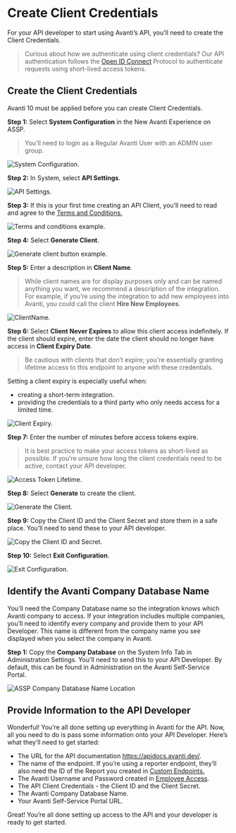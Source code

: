# Create Client Credentials
For your API developer to start using Avanti’s API, you’ll need to create the Client Credentials.

<!-- theme: info -->
>Curious about how we authenticate using client credentials? Our API authentication follows the [Open ID Connect](https://openid.net/connect/) Protocol to authenticate requests using short-lived access tokens.

## Create the Client Credentials
Avanti 10 must be applied before you can create Client Credentials. 

**Step 1:** Select **System Configuration** in the New Avanti Experience on ASSP. 

<!-- theme: info -->
>You’ll need to login as a Regular Avanti User with an ADMIN user group.  

![System Configuration.](../assets/images/SyConfiguration.png)

**Step 2:** In System, select **API Settings**.

![API Settings.](../assets/images/APISettings.png)

**Step 3:** If this is your first time creating an API Client, you’ll need to read and agree to the [Terms and Conditions.](https://www.avanti.ca/api-terms-of-use)

![Terms and conditions example.](../assets/images/APITermsOfUse.png)

**Step 4:** Select **Generate Client**.

![Generate client button example.](../assets/images/GenerateClients.png)

**Step 5:** Enter a description in **Client Name**. 

<!-- theme: info -->
>While client names are for display purposes only and can be named anything you want, we recommend a description of the integration. 
For example, if you’re using the integration to add new employees into Avanti, you could call the client **Hire New Employees**. 

![ClientName.](../assets/images/ClientName.png)

**Step 6:** Select **Client Never Expires** to allow this client access indefinitely. If the client should expire, enter the date the client should no longer have access in **Client Expiry Date**. 

<!-- theme: info -->
>Be cautious with clients that don’t expire; you're essentially granting lifetime access to this endpoint to anyone with these credentials. 

Setting a client expiry is especially useful when:
- creating a short-term integration.
- providing the credentials to a third party who only needs access for a limited time.

![Client Expiry.](../assets/images/ClientExpiry.png)

**Step 7:** Enter the number of minutes before access tokens expire. 

<!-- theme: info -->
>It is best practice to make your access tokens as short-lived as possible. If you’re unsure how long the client credentials need to be active, contact your API developer. 

![Access Token Lifetime.](../assets/images/AccessTokenLifetime.png)

**Step 8:** Select **Generate** to create the client. 

![Generate the Client.](../assets/images/GenerateTheClient.png)

**Step 9:** Copy the Client ID and the Client Secret and store them in a safe place. You’ll need to send these to your API developer. 

![Copy the Client ID and Secret.](../assets/images/CopyClient.png)

**Step 10:** Select **Exit Configuration**. 

![Exit Configuration.](../assets/images/ExitConfig.png)

## Identify the Avanti Company Database Name
You’ll need the Company Database name so the integration knows which Avanti company to access. If your integration includes multiple companies, you’ll need to identify every company and provide them to your API Developer. This name is different from the company name you see displayed when you select the company in Avanti.

**Step 1:** Copy the **Company Database** on the System Info Tab in Administration Settings. You'll need to send this to your API Developer.
By default, this can be found in Administration on the Avanti Self-Service Portal. 

![ASSP Company Database Name Location](../assets/images/CompanyDatabaseName.png)

## Provide Information to the API Developer
Wonderful! You’re all done setting up everything in Avanti for the API. Now, all you need to do is pass some information onto your API Developer. Here’s what they’ll need to get started:
- The URL for the API documentation https://apidocs.avanti.dev/. 
- The name of the endpoint. If you’re using a reporter endpoint, they’ll also need the ID of the Report you created in [Custom Endpoints.](/docs/custom-endpoints.md)
- The Avanti Username and Password created in [Employee Access](/docs/auth-users.md). 
- The API Client Credentials - the Client ID and the Client Secret. 
- The Avanti Company Database Name.
- Your Avanti Self-Service Portal URL.

Great! You’re all done setting up access to the API and your developer is ready to get started. 